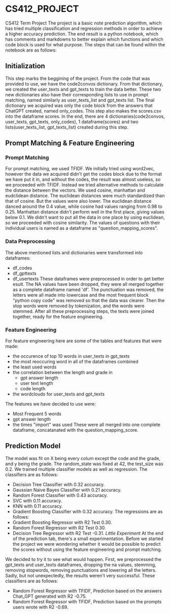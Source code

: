 # CS412_PROJECT
CS412 Term Project
The project is a basic note prediction algorithm, which has tried multiple classification and regression methods in order to achieve a higher accuracy prediction.
The end result is a python notebook, which has comments and markdowns to better explain which functions and which code block is used for what purpose.
The steps that can be found within the notebook are as follows:
## Initialization
This step marks the beggining of the project. From the code that was provided to use, we have the code2convos dictionary. From that dictionary, we created the user_texts and gpt_texts to train the data better. These two new dictionaries also have their corresponding lists to use in prompt matching, named similarly as user_texts_list and gpt_texts list. The final dictionary we acquired was only the code block from the answers that ChatGPT created, named only_codes. This step also makes the scores.csv into the dataframe scores.
In the end, there are 4 dictionaries(code2convos, user_texts, gpt_texts, only_codes), 1 dataframe(scores) and two lists(user_texts_list, gpt_texts_list) created during this step.

## Prompt Matching & Feature Engineering
### Prompt Matching
For prompt matching, we used TFIDF. We initially tried using word2vec, however the data we acquired didn't get the codes block due to the format we have put it in, and without the codes, the result was almost useless, so we proceeded with TFIDF. Instead we tried alternative methods to calculate the distance between the vectors. We used cosine, manhattan and eudclidean distance. The euclidean distances were much standardized than that of cosine. But the values were also lower. The euclidean distance danced around the 0.4 value, while cosine had values ranging from 0.98 to 0.25. Manhattan distance didn't perform well in the first place, giving values below 0.1. We didn't want to put all the data in one place by using euclidean, so we proceeded with cosine similarity. The values of questions with their individual users is named as a dataframe as "question_mapping_scores".

### Data Preprocessing
The above mentioned lists and dictionaries were transformed into dataframes:
- df_codes
- df_gpttexts
- df_usertexts
These dataframes were preprocessed in order to get better esult. The NA values have been dropped, they were all merged together as a complete dataframe named 'df'. The punctuation was removed, the letters were all made into lowercase and the most frequent block "python copy code" was removed so that the data was clearer. Then the stop words were removed by tokenization, and the words were stemmed. After all these preprocessing steps, the texts were joined together, ready for the feature engineering.

### Feature Engineering
For feature engineering here are some of the tables and features that were made:
- the occurence of top 10 words in user_texts in gpt_texts
- the most reoccuring word in all of the dataframes combined
- the least used words
- the correlation between the length and grade in
  - gpt answer length
  - user text length
  - code length
- the wordclouds for user_texts and gpt_texts

The features we have decided to use were:
- Most Frequent 5 words
- gpt answer length
- the times "import" was used
These were all merged into one complete dataframe, concatanated with the question_mapping_score.

## Prediction Model
The model was fit on X being every colum except the code and the grade, and y being the grade. The random_state was fixed at 42, the test_size was 0.2. 
We trained multiple classifier models as well as regression. 
The classifiers are as follows:
- Decision Tree Classifier with 0.32 accuracy.
- Gaussian Naive Bayes Classifier with 0.21 accuracy.
- Random Forest Classifier with 0.43 accuracy.
- SVC with 0.11 accuracy.
- KNN with 0.11 accuracy.
- Gradient Boosting Classifier with 0.32 accuracy.
The regressions are as follows:
- Gradient Boosting Regressor with R2 Test 0.30.
- Random Forest Regressor with R2 Test 0.30.
- Decision Tree Regressor with R2 Test -0.31.
*Little Experiment*
At the end of the prediction tab, there's a small experimentation. Before we started the project we were wondering whether it would be possible to predict the scores without using the feature engineering and prompt matching.

We decided to try it to see what would happen. First, we preprocessed the gpt_texts and user_texts dataframes, dropping the na values, stemming, removing stopwords, removing punctuations and lowering all the letters.
Sadly, but not unexpectedly, the results weren't very successful.  These classifiers are as follows:
- Random Forest Regressor with TFIDF, Prediction based on the answers Chat_GPT generated with R2 -0.75.
- Random Forest Regressor with TFIDF, Prediction based on the prompts users wrote with R2 -0.69.
